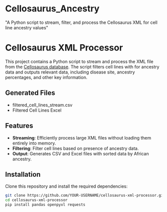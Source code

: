 # Cellosaurus_Ancestry
"A Python script to stream, filter, and process the  Cellosaurus XML for cell line ancestry values"
# Cellosaurus XML Processor

This project contains a Python script to stream and process the XML file from the [Cellosaurus database](https://ftp.expasy.org/databases/cellosaurus/). The script filters cell lines with for ancestry data and outputs relevant data, including disease site, ancestry percentages, and other key information.


## Generated Files

- filtered_cell_lines_stream.csv
- Filtered Cell Lines Excel

## Features
- **Streaming**: Efficiently process large XML files without loading them entirely into memory.
- **Filtering**: Filter cell lines based on presence of ancestry data. 
- **Output**: Generates CSV and Excel files with sorted data by African ancestry.

## Installation

Clone this repository and install the required dependencies:

```bash
git clone https://github.com/YOUR-USERNAME/cellosaurus-xml-processor.git
cd cellosaurus-xml-processor
pip install pandas openpyxl requests
